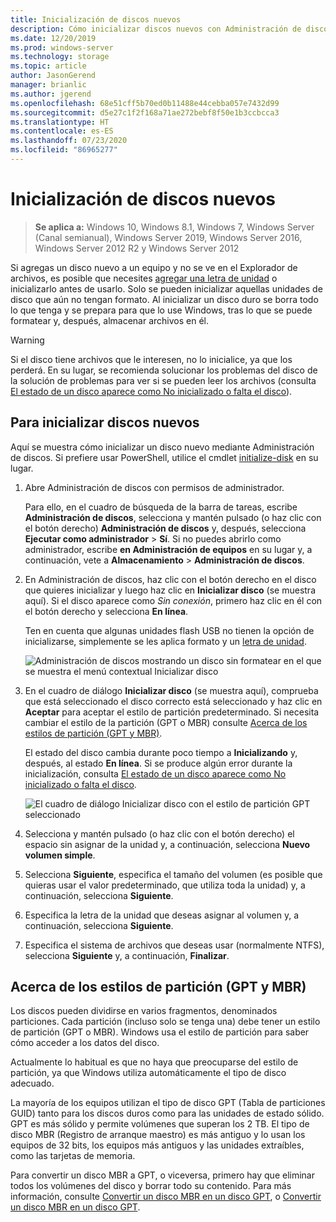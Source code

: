 ```yaml
---
title: Inicialización de discos nuevos
description: Cómo inicializar discos nuevos con Administración de discos y prepararlos para su uso. También incluye vínculos para la solución de problemas.
ms.date: 12/20/2019
ms.prod: windows-server
ms.technology: storage
ms.topic: article
author: JasonGerend
manager: brianlic
ms.author: jgerend
ms.openlocfilehash: 68e51cff5b70ed0b11488e44cebba057e7432d99
ms.sourcegitcommit: d5e27c1f2f168a71ae272bebf8f50e1b3ccbcca3
ms.translationtype: HT
ms.contentlocale: es-ES
ms.lasthandoff: 07/23/2020
ms.locfileid: "86965277"
---
```

# <a name="initialize-new-disks"></a>Inicialización de discos nuevos

> **Se aplica a:** Windows 10, Windows 8.1, Windows 7, Windows Server (Canal semianual), Windows Server 2019, Windows Server 2016, Windows Server 2012 R2 y Windows Server 2012

Si agregas un disco nuevo a un equipo y no se ve en el Explorador de archivos, es posible que necesites [agregar una letra de unidad](change-a-drive-letter.md) o inicializarlo antes de usarlo. Solo se pueden inicializar aquellas unidades de disco que aún no tengan formato. Al inicializar un disco duro se borra todo lo que tenga y se prepara para que lo use Windows, tras lo que se puede formatear y, después, almacenar archivos en él.

> [!WARNING]
> Si el disco tiene archivos que le interesen, no lo inicialice, ya que los perderá. En su lugar, se recomienda solucionar los problemas del disco de la solución de problemas para ver si se pueden leer los archivos (consulta [El estado de un disco aparece como No inicializado o falta el disco](troubleshooting-disk-management.md#disks-that-are-missing-or-not-initialized-plus-general-troubleshooting-steps)).

## <a name="to-initialize-new-disks"></a>Para inicializar discos nuevos

Aquí se muestra cómo inicializar un disco nuevo mediante Administración de discos. Si prefiere usar PowerShell, utilice el cmdlet [initialize-disk](/powershell/module/storage/initialize-disk) en su lugar.

1. Abre Administración de discos con permisos de administrador.
 
    Para ello, en el cuadro de búsqueda de la barra de tareas, escribe **Administración de discos**, selecciona y mantén pulsado (o haz clic con el botón derecho) **Administración de discos** y, después, selecciona **Ejecutar como administrador** > **Sí**. Si no puedes abrirlo como administrador, escribe **en Administración de equipos** en su lugar y, a continuación, vete a **Almacenamiento** > **Administración de discos**.
1. En Administración de discos, haz clic con el botón derecho en el disco que quieres inicializar y luego haz clic en **Inicializar disco** (se muestra aquí). Si el disco aparece como *Sin conexión*, primero haz clic en él con el botón derecho y selecciona **En línea**.

     Ten en cuenta que algunas unidades flash USB no tienen la opción de inicializarse, simplemente se les aplica formato y un [letra de unidad](change-a-drive-letter.md).

    ![Administración de discos mostrando un disco sin formatear en el que se muestra el menú contextual Inicializar disco](media/uninitialized-disk.PNG)
2. En el cuadro de diálogo **Inicializar disco** (se muestra aquí), comprueba que está seleccionado el disco correcto está seleccionado y haz clic en **Aceptar** para aceptar el estilo de partición predeterminado. Si necesita cambiar el estilo de la partición (GPT o MBR) consulte [Acerca de los estilos de partición (GPT y MBR)](#about-partition-styles---gpt-and-mbr).

     El estado del disco cambia durante poco tiempo a **Inicializando** y, después, al estado **En línea**. Si se produce algún error durante la inicialización, consulta [El estado de un disco aparece como No inicializado o falta el disco](troubleshooting-disk-management.md#disks-that-are-missing-or-not-initialized-plus-general-troubleshooting-steps).

    ![El cuadro de diálogo Inicializar disco con el estilo de partición GPT seleccionado](media/initialize-disk.PNG)

3. Selecciona y mantén pulsado (o haz clic con el botón derecho) el espacio sin asignar de la unidad y, a continuación, selecciona **Nuevo volumen simple**.
4. Selecciona **Siguiente**, especifica el tamaño del volumen (es posible que quieras usar el valor predeterminado, que utiliza toda la unidad) y, a continuación, selecciona **Siguiente**.
5. Especifica la letra de la unidad que deseas asignar al volumen y, a continuación, selecciona **Siguiente**.
6. Especifica el sistema de archivos que deseas usar (normalmente NTFS), selecciona **Siguiente** y, a continuación, **Finalizar**.

## <a name="about-partition-styles---gpt-and-mbr"></a>Acerca de los estilos de partición (GPT y MBR)

Los discos pueden dividirse en varios fragmentos, denominados particiones. Cada partición (incluso solo se tenga una) debe tener un estilo de partición (GPT o MBR). Windows usa el estilo de partición para saber cómo acceder a los datos del disco.

Actualmente lo habitual es que no haya que preocuparse del estilo de partición, ya que Windows utiliza automáticamente el tipo de disco adecuado.

La mayoría de los equipos utilizan el tipo de disco GPT (Tabla de particiones GUID) tanto para los discos duros como para las unidades de estado sólido. GPT es más sólido y permite volúmenes que superan los 2 TB. El tipo de disco MBR (Registro de arranque maestro) es más antiguo y lo usan los equipos de 32 bits, los equipos más antiguos y las unidades extraíbles, como las tarjetas de memoria.

Para convertir un disco MBR a GPT, o viceversa, primero hay que eliminar todos los volúmenes del disco y borrar todo su contenido. Para más información, consulte [Convertir un disco MBR en un disco GPT](change-an-mbr-disk-into-a-gpt-disk.md), o [Convertir un disco MBR en un disco GPT](change-a-gpt-disk-into-an-mbr-disk.md).
